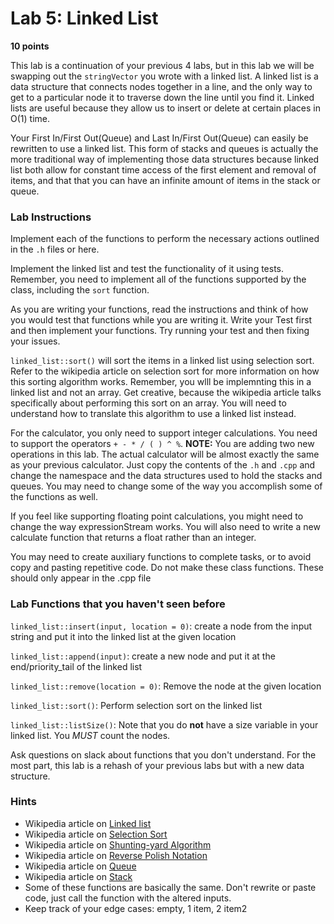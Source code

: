 # Lab 5: Linked List #
**10 points**


This lab is a continuation of your previous 4 labs, but in this lab we will be swapping out the `stringVector` you wrote with a linked list. A linked list is a data structure that connects nodes together in a line, and the only way to  get to a particular node it to traverse down the line until you find it. Linked lists are useful because they allow us to insert or delete at certain places in O(1) time. 

Your First In/First Out(Queue) and Last In/First Out(Queue) can easily be rewritten to use a linked list. This form of stacks and queues is actually the more traditional way of implementing those data structures because linked list both allow for constant time access of the first element and removal of items, and that that you can have an infinite amount of items in the stack or queue. 
### Lab Instructions
Implement each of the functions to perform the necessary actions outlined in the `.h` files or here.

Implement the linked list and test the functionality of it using tests. Remember, you need to implement all of the functions supported by the class, including the `sort` function.

As you are writing your functions, read the instructions and think of how you would test that functions while you are writing it. Write your Test first and then implement your functions. Try running your test and then fixing your issues.  

`linked_list::sort()` will sort the items in a linked list using selection sort. Refer to the wikipedia article on selection sort for more information on how this sorting algorithm works. Remember, you wlll be implemnting this in a linked list and not an array. Get creative, because the wikipedia article talks specifically about performing this sort on an array. You will need to understand how to translate this algorithm to use a linked list instead.

For the calculator, you only need to support integer calculations. You need to support the operators `+ - * / ( ) ^ %`. **NOTE:** You are adding two new operations in this lab. The actual calculator will be almost exactly the same as your previous calculator. Just copy the contents of the `.h` and `.cpp` and change the namespace and the data structures used to hold the stacks and queues. You may need to change some of the way you accomplish some of the functions as well.

If you feel like supporting floating point calculations, you might need to change the way expressionStream works. You will also need to write a new calculate function that returns a float rather than an integer. 

You may need to create auxiliary functions to complete tasks, or to avoid copy and pasting repetitive code. Do not make these class functions. These should only appear in the .cpp file


### Lab Functions that you haven't seen before

`linked_list::insert(input, location = 0)`: create a node from the input string and put it into the linked list at the given location

`linked_list::append(input)`: create a new node and put it at the end/priority_tail of the linked list

`linked_list::remove(location = 0)`: Remove the node at the given location 

`linked_list::sort()`: Perform selection sort on the linked list

`linked_list::listSize()`: Note that you do **not** have a size variable in your linked list. You *MUST* count the nodes.

Ask questions on slack about functions that you don't understand. For the most part, this lab is a rehash of your previous labs but with a new data structure.

### Hints ###
- Wikipedia article on [Linked list](https://en.wikipedia.org/wiki/Linked_list)
- Wikipedia article on [Selection Sort](https://en.wikipedia.org/wiki/Selection_sort)
- Wikipedia article on [Shunting-yard Algorithm](https://en.wikipedia.org/wiki/Shunting-yard_algorithm)
- Wikipedia article on [Reverse Polish Notation](https://en.wikipedia.org/wiki/Reverse_Polish_notation)
- Wikipedia article on [Queue](https://en.wikipedia.org/wiki/Queue_(abstract_data_type)_)
- Wikipedia article on [Stack](https://en.wikipedia.org/wiki/Stack_(abstract_data_type))
- Some of these functions are basically the same. Don't rewrite or paste code, just call the function with the altered inputs.
- Keep track of your edge cases: empty, 1 item, 2 item2
